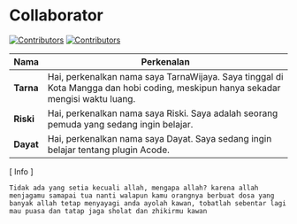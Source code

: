 # Collaborator
[![Contributors](https://contrib.rocks/image?repo=XTarnaWijaya/acode-plugins)](https://github.com/XTarnaWijaya/acode-plugins/graphs/contributors)
[![Contributors](https://shields.io/github/contributors/XTarnaWijaya/acode-plugins)](https://github.com/XTarnaWijaya/acode-plugins/graphs/contributors)


| Nama  | Perkenalan |
|--------|-----------|
| **Tarna**  | Hai, perkenalkan nama saya TarnaWijaya. Saya tinggal di Kota Mangga dan hobi coding, meskipun hanya sekadar mengisi waktu luang. |
| **Riski**  | Hai, perkenalkan nama saya Riski. Saya adalah seorang pemuda yang sedang ingin belajar. |
| **Dayat**  | Hai, perkenalkan nama saya Dayat. Saya sedang ingin belajar tentang plugin Acode. |

[ Info ]

`Tidak ada yang setia kecuali allah, mengapa allah? karena allah menjagamu samapai tua nanti walapun kamu orangnya berbuat dosa yang banyak allah tetap menyayagi anda ayolah kawan, tobatlah sebentar lagi mau puasa dan tatap jaga sholat dan zhikirmu kawan`